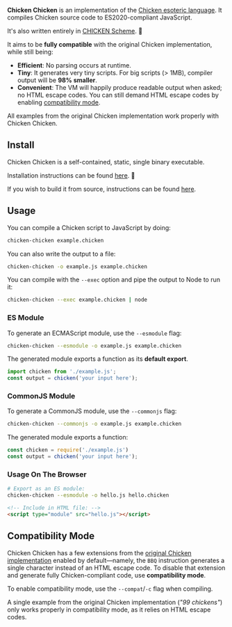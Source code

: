 **Chicken Chicken** is an implementation of the [Chicken esoteric language][1]. It compiles Chicken source code to ES2020-compliant JavaScript.

It's also written entirely in [CHICKEN Scheme][2]. 🐔

It aims to be **fully compatible** with the original Chicken implementation, while still being:

- **Efficient**: No parsing occurs at runtime.
- **Tiny**: It generates very tiny scripts. For big scripts (> 1MB), compiler output will be **98% smaller**.
- **Convenient**: The VM will happily produce readable output when asked; no HTML escape codes. You can still demand HTML escape codes by enabling [compatibility mode](#compatibility-mode).

All examples from the original Chicken implementation work properly with Chicken Chicken.

## Install

Chicken Chicken is a self-contained, static, single binary executable.

Installation instructions can be found [here](./INSTALL.md). 🐔

If you wish to build it from source, instructions can be found [here](./INSTALL.md#building-from-source).

## Usage

You can compile a Chicken script to JavaScript by doing:

```bash
chicken-chicken example.chicken
```

You can also write the output to a file:

```bash
chicken-chicken -o example.js example.chicken
```

You can compile with the `--exec` option and pipe the output to Node to run it:

```bash
chicken-chicken --exec example.chicken | node
```

### ES Module

To generate an ECMAScript module, use the `--esmodule` flag:

```bash
chicken-chicken --esmodule -o example.js example.chicken
```

The generated module exports a function as its **default export**.

```js
import chicken from './example.js';
const output = chicken('your input here');
```

### CommonJS Module

To generate a CommonJS module, use the `--commonjs` flag:

```bash
chicken-chicken --commonjs -o example.js example.chicken
```

The generated module exports a function:

```js
const chicken = require('./example.js')
const output = chicken('your input here');
```

### Usage On The Browser

```bash
# Export as an ES module:
chicken-chicken --esmodule -o hello.js hello.chicken
```

```html
<!-- Include in HTML file: -->
<script type="module" src="hello.js"></script>
```

## Compatibility Mode

Chicken Chicken has a few extensions from the [original Chicken implementation][1] enabled by default—namely, the `BBQ` instruction generates a single character instead of an HTML escape code. To disable that extension and generate fully Chicken-compliant code, use **compatibility mode**.

To enable compatibility mode, use the `--compat`/`-c` flag when compiling.

A single example from the original Chicken implementation (*"99 chickens"*) only works properly in compatibility mode, as it relies on HTML escape codes.

[1]: https://web.archive.org/web/20180816190122/http://torso.me/chicken
[2]: call-cc.org/
